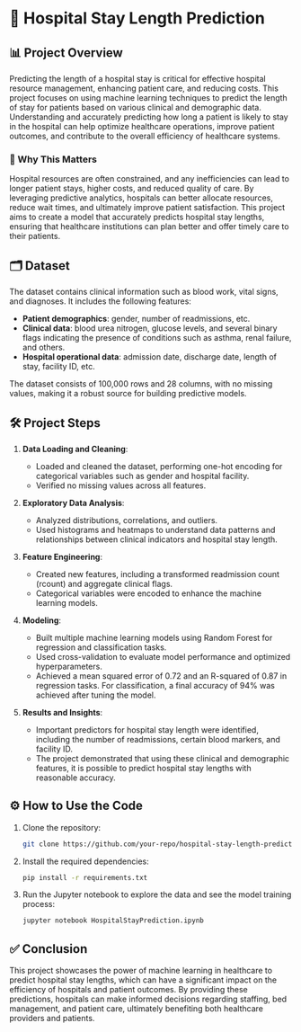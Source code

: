 
# 🏥 Hospital Stay Length Prediction

## 📊 Project Overview

Predicting the length of a hospital stay is critical for effective hospital resource management, enhancing patient care, and reducing costs. This project focuses on using machine learning techniques to predict the length of stay for patients based on various clinical and demographic data. Understanding and accurately predicting how long a patient is likely to stay in the hospital can help optimize healthcare operations, improve patient outcomes, and contribute to the overall efficiency of healthcare systems.

### 🎯 Why This Matters
Hospital resources are often constrained, and any inefficiencies can lead to longer patient stays, higher costs, and reduced quality of care. By leveraging predictive analytics, hospitals can better allocate resources, reduce wait times, and ultimately improve patient satisfaction. This project aims to create a model that accurately predicts hospital stay lengths, ensuring that healthcare institutions can plan better and offer timely care to their patients.

## 🗂️ Dataset
The dataset contains clinical information such as blood work, vital signs, and diagnoses. It includes the following features:
- **Patient demographics**: gender, number of readmissions, etc.
- **Clinical data**: blood urea nitrogen, glucose levels, and several binary flags indicating the presence of conditions such as asthma, renal failure, and others.
- **Hospital operational data**: admission date, discharge date, length of stay, facility ID, etc.

The dataset consists of 100,000 rows and 28 columns, with no missing values, making it a robust source for building predictive models.

## 🛠️ Project Steps
1. **Data Loading and Cleaning**: 
   - Loaded and cleaned the dataset, performing one-hot encoding for categorical variables such as gender and hospital facility.
   - Verified no missing values across all features.

2. **Exploratory Data Analysis**: 
   - Analyzed distributions, correlations, and outliers.
   - Used histograms and heatmaps to understand data patterns and relationships between clinical indicators and hospital stay length.

3. **Feature Engineering**: 
   - Created new features, including a transformed readmission count (rcount) and aggregate clinical flags.
   - Categorical variables were encoded to enhance the machine learning models.

4. **Modeling**: 
   - Built multiple machine learning models using Random Forest for regression and classification tasks.
   - Used cross-validation to evaluate model performance and optimized hyperparameters.
   - Achieved a mean squared error of 0.72 and an R-squared of 0.87 in regression tasks. For classification, a final accuracy of 94% was achieved after tuning the model.

5. **Results and Insights**: 
   - Important predictors for hospital stay length were identified, including the number of readmissions, certain blood markers, and facility ID.
   - The project demonstrated that using these clinical and demographic features, it is possible to predict hospital stay lengths with reasonable accuracy.

## ⚙️ How to Use the Code
1. Clone the repository:
   ```bash
   git clone https://github.com/your-repo/hospital-stay-length-prediction.git
   ```
2. Install the required dependencies:
   ```bash
   pip install -r requirements.txt
   ```
3. Run the Jupyter notebook to explore the data and see the model training process:
   ```bash
   jupyter notebook HospitalStayPrediction.ipynb
   ```

## ✅ Conclusion
This project showcases the power of machine learning in healthcare to predict hospital stay lengths, which can have a significant impact on the efficiency of hospitals and patient outcomes. By providing these predictions, hospitals can make informed decisions regarding staffing, bed management, and patient care, ultimately benefiting both healthcare providers and patients.
